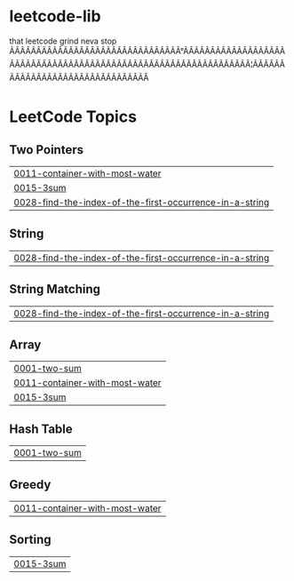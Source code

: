 # leetcode-lib

that leetcode grind neva stop ÃÂÃÂÃÂÃÂÃÂÃÂÃÂÃÂÃÂÃÂÃÂÃÂÃÂÃÂÃÂÃÂ°ÃÂÃÂÃÂÃÂÃÂÃÂÃÂÃÂÃÂÃÂÃÂÃÂÃÂÃÂÃÂÃÂÃÂÃÂÃÂÃÂÃÂÃÂÃÂÃÂÃÂÃÂÃÂÃÂÃÂÃÂÃÂÃÂ¦ÃÂÃÂÃÂÃÂÃÂÃÂÃÂÃÂÃÂÃÂÃÂÃÂÃÂÃÂÃÂÃÂ

<!---LeetCode Topics Start-->
# LeetCode Topics
## Two Pointers
|  |
| ------- |
| [0011-container-with-most-water](https://github.com/devarshi-ap/leetcode-lib/tree/master/0011-container-with-most-water) |
| [0015-3sum](https://github.com/devarshi-ap/leetcode-lib/tree/master/0015-3sum) |
| [0028-find-the-index-of-the-first-occurrence-in-a-string](https://github.com/devarshi-ap/leetcode-lib/tree/master/0028-find-the-index-of-the-first-occurrence-in-a-string) |
## String
|  |
| ------- |
| [0028-find-the-index-of-the-first-occurrence-in-a-string](https://github.com/devarshi-ap/leetcode-lib/tree/master/0028-find-the-index-of-the-first-occurrence-in-a-string) |
## String Matching
|  |
| ------- |
| [0028-find-the-index-of-the-first-occurrence-in-a-string](https://github.com/devarshi-ap/leetcode-lib/tree/master/0028-find-the-index-of-the-first-occurrence-in-a-string) |
## Array
|  |
| ------- |
| [0001-two-sum](https://github.com/devarshi-ap/leetcode-lib/tree/master/0001-two-sum) |
| [0011-container-with-most-water](https://github.com/devarshi-ap/leetcode-lib/tree/master/0011-container-with-most-water) |
| [0015-3sum](https://github.com/devarshi-ap/leetcode-lib/tree/master/0015-3sum) |
## Hash Table
|  |
| ------- |
| [0001-two-sum](https://github.com/devarshi-ap/leetcode-lib/tree/master/0001-two-sum) |
## Greedy
|  |
| ------- |
| [0011-container-with-most-water](https://github.com/devarshi-ap/leetcode-lib/tree/master/0011-container-with-most-water) |
## Sorting
|  |
| ------- |
| [0015-3sum](https://github.com/devarshi-ap/leetcode-lib/tree/master/0015-3sum) |
<!---LeetCode Topics End-->